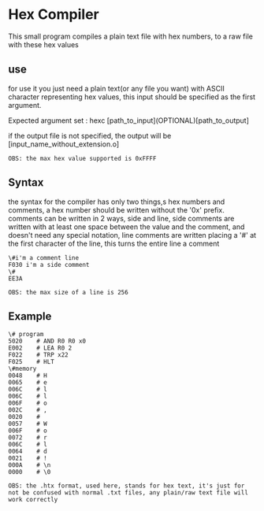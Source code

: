 
# Hex Compiler

This small program compiles a plain text file with
hex numbers, to a raw file with these hex values

## use

for use it you just need a plain text(or any file you want)
with ASCII character representing hex values, this input
should be specified as the first argument.  

Expected argument set : hexc \[path_to_input\](OPTIONAL\)\[path_to_output\]  

if the output file is not specified, the output will be
\[input_name_without_extension.o\]  

`OBS: the max hex value supported is 0xFFFF`

## Syntax

the syntax for the compiler has only two things,s
hex numbers and comments, a hex number should be
written without the '0x' prefix.  
comments can be written in 2 ways, side and line,
side comments are written with at least one space
between the value and the comment, and doesn't
need any special notation, line comments are written
placing a '#' at the first character of the line,
this turns the entire line a comment

```htx
\#i'm a comment line  
F030 i'm a side comment
\#
EE3A
```

`OBS: the max size of a line is 256`

## Example

```htx
\# program  
5020    # AND R0 R0 x0  
E002    # LEA R0 2  
F022    # TRP x22  
F025    # HLT  
\#memory  
0048    # H  
0065    # e  
006C    # l  
006C    # l  
006F    # o  
002C    # ,  
0020    #  
0057    # W  
006F    # o  
0072    # r  
006C    # l  
0064    # d  
0021    # !  
000A    # \n  
0000    # \0  
```

`OBS: the .htx format, used here, stands for hex text, it's just for not be confused with normal .txt files,
any plain/raw text file will work correctly`
